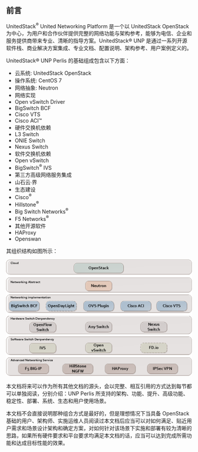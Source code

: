 ## 前言

UnitedStack<sup>®</sup> United Networking Platform 是一个以 UnitedStack OpenStack 为中心，为用户和合作伙伴提供完整的网络功能与架构参考，能够为电信、企业和服务提供商带来专业、清晰的指导方案。UnitedStack® UNP 是通过一系列开源软件栈、商业解决方案集成、专业文档、配置说明、架构参考、用户案例定义的。

UnitedStack® UNP Perlis 的基础组成包含以下方面：
 - 云系统: UnitedStack OpenStack
 - 操作系统: CentOS 7
 - 网络抽象: Neutron
 - 网络实现
  - Open vSwitch Driver
  - BigSwitch BCF
  - Cisco VTS
  - Cisco ACI™
 - 硬件交换机依赖
  - L3 Switch
  - ONIE Switch
  - Nexus Switch
 - 软件交换机依赖
  - Open vSwitch
  - BigSwitch<sup>®</sup> IVS
 - 第三方高级网络服务集成
  - 山石云∙界
 - 生态建设
  - Cisco<sup>®</sup>
  - Hillstone<sup>®</sup>
  - Big Switch Networks<sup>®</sup>
  - F5 Networks<sup>®</sup>
 - 其他开源软件
  - HAProxy
  - Openswan

其组织结构如图所示：

![unp_arch][1]

本文档将来可以作为所有其他文档的源头，会以完整、相互引用的方式达到每节都可以单独阅读，分别介绍：UNP Perlis 所支持的架构、功能、提升、高级功能、稳定性、部署、系统、生态和用户使用场景。

本文档不会直接说明那种组合方式是最好的，但是理想情况下当具备 OpenStack 基础的用户、架构师、实施运维人员阅读过本文档后应当可以对如何满足、贴近用户需求和场景设计架构和确定方案，对如何针对该场景下实施和部署有较为清晰的思路，如果所有硬件要求和平台要求均满足本文档的话，应当可以达到完成所需功能和达成目标性能的效果。


[1]: images/revision/UNPv0.1.png


